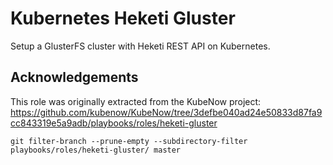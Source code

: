 # Kubernetes Heketi Gluster

Setup a GlusterFS cluster with Heketi REST API on Kubernetes.


## Acknowledgements

This role was originally extracted from the KubeNow project: https://github.com/kubenow/KubeNow/tree/3defbe040ad24e50833d87fa9cc843319e5a9adb/playbooks/roles/heketi-gluster

    git filter-branch --prune-empty --subdirectory-filter playbooks/roles/heketi-gluster/ master

